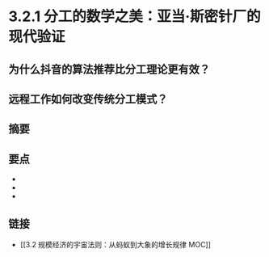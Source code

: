 # 3.2.1 分工的数学之美：亚当·斯密针厂的现代验证

## 为什么抖音的算法推荐比分工理论更有效？


## 远程工作如何改变传统分工模式？


## 摘要


## 要点

- 
- 
- 

## 链接

- [[3.2 规模经济的宇宙法则：从蚂蚁到大象的增长规律 MOC]]
